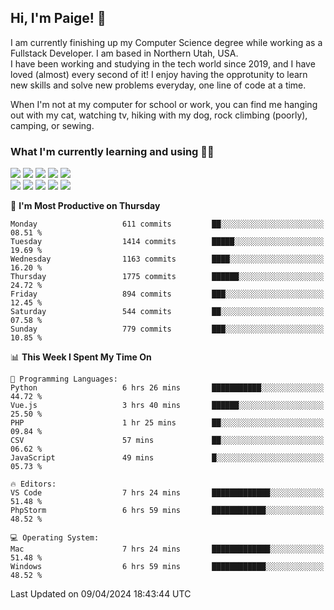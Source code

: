 ## Hi, I'm Paige! :vulcan_salute:

I am currently finishing up my Computer Science degree while working as a Fullstack Developer. I am based in Northern Utah, USA. \
I have been working and studying in the tech world since 2019, and I have loved (almost) every second of it! I enjoy having the opprotunity to learn new skills and solve new problems everyday, one line of code at a time.  

When I'm not at my computer for school or work, you can find me hanging out with my cat, watching tv, hiking with my dog, rock climbing (poorly), camping, or sewing.  

### What I'm currently learning and using :woman_technologist:
![](https://img.shields.io/badge/Laravel-FF2D20?style=for-the-badge&logo=laravel&logoColor=white) 
![](https://img.shields.io/badge/PHP-777BB4?style=for-the-badge&logo=php&logoColor=white)
![](https://img.shields.io/badge/Vue.js-35495E?style=for-the-badge&logo=vuedotjs&logoColor=4FC08D) 
![](https://img.shields.io/badge/MySQL-005C84?style=for-the-badge&logo=mysql&logoColor=white) 
![](https://img.shields.io/badge/Tailwind_CSS-38B2AC?style=for-the-badge&logo=tailwind-css&logoColor=white) \
![](https://img.shields.io/badge/Python-FFD43B?style=for-the-badge&logo=python&logoColor=blue)
![](https://img.shields.io/badge/Django-092E20?style=for-the-badge&logo=django&logoColor=green)
![](https://img.shields.io/badge/Kotlin-0095D5?&style=for-the-badge&logo=kotlin&logoColor=white)
![](https://img.shields.io/badge/Java-ED8B00?style=for-the-badge&logo=java&logoColor=white)
![](https://img.shields.io/badge/Haskell-5D4F85?style=for-the-badge&logo=haskell&logoColor=white) 

<!--START_SECTION:waka-->
📅 **I'm Most Productive on Thursday** 

```text
Monday                   611 commits         ██░░░░░░░░░░░░░░░░░░░░░░░   08.51 % 
Tuesday                  1414 commits        █████░░░░░░░░░░░░░░░░░░░░   19.69 % 
Wednesday                1163 commits        ████░░░░░░░░░░░░░░░░░░░░░   16.20 % 
Thursday                 1775 commits        ██████░░░░░░░░░░░░░░░░░░░   24.72 % 
Friday                   894 commits         ███░░░░░░░░░░░░░░░░░░░░░░   12.45 % 
Saturday                 544 commits         ██░░░░░░░░░░░░░░░░░░░░░░░   07.58 % 
Sunday                   779 commits         ███░░░░░░░░░░░░░░░░░░░░░░   10.85 % 
```


📊 **This Week I Spent My Time On** 

```text
💬 Programming Languages: 
Python                   6 hrs 26 mins       ███████████░░░░░░░░░░░░░░   44.72 % 
Vue.js                   3 hrs 40 mins       ██████░░░░░░░░░░░░░░░░░░░   25.50 % 
PHP                      1 hr 25 mins        ██░░░░░░░░░░░░░░░░░░░░░░░   09.84 % 
CSV                      57 mins             ██░░░░░░░░░░░░░░░░░░░░░░░   06.62 % 
JavaScript               49 mins             █░░░░░░░░░░░░░░░░░░░░░░░░   05.73 % 

🔥 Editors: 
VS Code                  7 hrs 24 mins       █████████████░░░░░░░░░░░░   51.48 % 
PhpStorm                 6 hrs 59 mins       ████████████░░░░░░░░░░░░░   48.52 % 

💻 Operating System: 
Mac                      7 hrs 24 mins       █████████████░░░░░░░░░░░░   51.48 % 
Windows                  6 hrs 59 mins       ████████████░░░░░░░░░░░░░   48.52 % 
```


 Last Updated on 09/04/2024 18:43:44 UTC
<!--END_SECTION:waka-->
